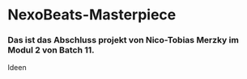 # NexoBeats-Masterpiece
### Das ist das Abschluss projekt von Nico-Tobias Merzky im Modul 2 von Batch 11.
<dic> Ideen </dic>
